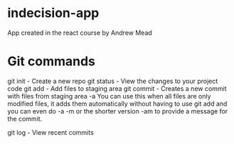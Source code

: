 # indecision-app
App created in the react course by Andrew Mead

# Git commands

git init - Create a new repo
git status - View the changes to your project code
git add - Add files to staging area
git commit - Creates a new commit with files from staging area
    -a You can use this when all files are only modified files, it adds them automatically without
    having to use git add and you can even do -a -m or the shorter version -am to provide a message 
    for the commit.

git log - View recent commits

